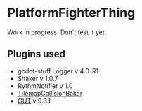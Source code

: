 # PlatformFighterThing
Work in progress. Don't test it yet.

## Plugins used
- godot-stuff Logger v 4.0-R1
- Shaker v 1.0.7
- RythmNotifier v 1.0
- [TilemapCollisionBaker](https://github.com/popcar2/GodotTilemapBaker/blob/main/TilemapCollisionBaker.gd)
- [GUT](https://github.com/bitwes/Gut?tab=readme-ov-file) v 9.3.1

